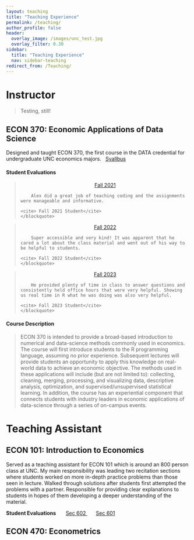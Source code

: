 ```yaml
---
layout: teaching
title: "Teaching Experience"
permalink: /teaching/
author_profile: false
header:
  overlay_image: /images/unc_test.jpg
  overlay_filter: 0.30
sidebar:
  title: "Teaching Experience"
  nav: sidebar-teaching
redirect_from: /Teaching/
---
```


# Instructor

> Testing, still!

## ECON 370: Economic Applications of Data Science 

Designed and taught ECON 370, the first course in the DATA credential for undergraduate UNC economics majors.  &nbsp; <a href="http://alexmarsh.io/files/ECON370_Syllabus_Fall2023.pdf" class="btn btn--primary btn--x-small btn--half">Syallbus</a> 

#### Student Evaluations
<div class="student__quote__container">
  
  <!-- First Quote -->
  <div class="student__quote__minipage">
    <blockquote>
    	<center style="margin-bottom: 0.25em;"> <a href="http://alexmarsh.io/files/ECON390_Fall2021_Evals.pdf" class="btn btn--primary btn--half">Fall 2021</a> </center>
    	
    	Alex did a great job of teaching coding and the assignments were manageable and informative. 
  
    <cite> Fall 2021 Student</cite>
    </blockquote>
  </div>
  <div class="student__quote__minipage">
    <blockquote>
    	<center style="margin-bottom: 0.25em;"> <a href="http://alexmarsh.io/files/ECON370_Fall2022_Evals.pdf" class="btn btn--primary btn--half">Fall 2022</a> </center>
    	
    	Super accessible and very kind! It was apparent that he cared a lot about the class material and went out of his way to be helpful to students.
  
    <cite> Fall 2022 Student</cite>
    </blockquote>
  </div>
  <div class="student__quote__minipage">
    <blockquote>
    	<center style="margin-bottom: 0.25em;"><a href="http://alexmarsh.io/files/ECON370_Fall2023_Evals.pdf" class="btn btn--primary btn--half">Fall 2023</a></center>
    	
    	He provided plenty of time in class to answer questions and consistently held office hours that were very helpful. Showing us real time in R what he was doing was also very helpful.
  
    <cite> Fall 2023 Student</cite>
    </blockquote>
  </div>
</div>

#### Course Description 

<blockquote>  
ECON 370 is intended to provide a broad-based introduction to numerical and data-science methods commonly used in economics. The course will first introduce students to the R programming language, assuming no prior experience.  Subsequent lectures will provide students an opportunity to apply this knowledge on real-world data to achieve an economic objective.  The methods used in these applications will include (but are not limited to): collecting, cleaning, merging, processing, and visualizing data, descriptive analysis, optimization, and supervised/unsupervised statistical learning. In addition, the course has an experiential component that connects students with industry leaders in economic applications of data-science through a series of on-campus events. 
</blockquote>


# Teaching Assistant
## ECON 101: Introduction to Economics
 
 Served as a teaching assistant for ECON 101 which is around an 800 person class at UNC. My main responsibility was leading two recitation sections where students worked on more in-depth practice problems than those seen in lecture. Walked through solutions after students first attempted the problems with a partner. Responsible for providing clear explanations to students in hopes of them developing a deeper understanding of the material. 
 

<strong> Student Evaluations </strong> &nbsp; &nbsp; &nbsp; <a href="https://alexmarsh.io/files/ECON101-602_Spring2024_Evals.pdf" class="btn btn--primary btn--x-small btn--half"> Sec 602 </a> &nbsp; &nbsp; &nbsp; <a href="https://alexmarsh.io/files/ECON101-601_Spring2024_Evals.pdf" class="btn btn--primary btn--x-small btn--half"> Sec 601 </a> 


## ECON 470: Econometrics

